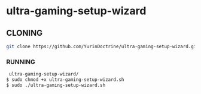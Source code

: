 # ultra-gaming-setup-wizard

## CLONING

```sh
git clone https://github.com/YurinDoctrine/ultra-gaming-setup-wizard.git
```

### RUNNING

```sh
 ultra-gaming-setup-wizard/
$ sudo chmod +x ultra-gaming-setup-wizard.sh
$ sudo ./ultra-gaming-setup-wizard.sh
```
